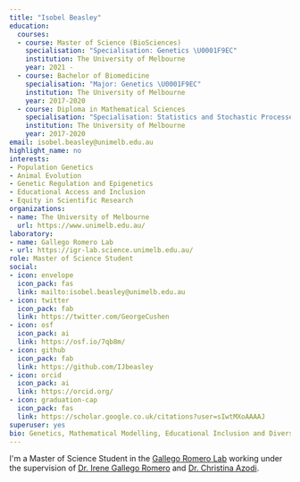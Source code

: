 ```yaml
---
title: "Isobel Beasley"
education:
  courses:
  - course: Master of Science (BioSciences)
    specialisation: "Specialisation: Genetics \U0001F9EC"
    institution: The University of Melbourne
    year: 2021 -
  - course: Bachelor of Biomedicine
    specialisation: "Major: Genetics \U0001F9EC"
    institution: The University of Melbourne
    year: 2017-2020
  - course: Diploma in Mathematical Sciences
    specialisation: "Specialisation: Statistics and Stochastic Processes \U0001F4CA "
    institution: The University of Melbourne
    year: 2017-2020
email: isobel.beasley@unimelb.edu.au
highlight_name: no
interests:
- Population Genetics
- Animal Evolution
- Genetic Regulation and Epigenetics
- Educational Access and Inclusion
- Equity in Scientific Research
organizations:
- name: The University of Melbourne
  url: https://www.unimelb.edu.au/
laboratory:
- name: Gallego Romero Lab
- url: https://igr-lab.science.unimelb.edu.au/
role: Master of Science Student
social:
- icon: envelope
  icon_pack: fas
  link: mailto:isobel.beasley@unimelb.edu.au
- icon: twitter
  icon_pack: fab
  link: https://twitter.com/GeorgeCushen
- icon: osf
  icon_pack: ai
  link: https://osf.io/7qb8m/
- icon: github
  icon_pack: fab
  link: https://github.com/IJbeasley
- icon: orcid
  icon_pack: ai
  link: https://orcid.org/
- icon: graduation-cap
  icon_pack: fas
  link: https://scholar.google.co.uk/citations?user=sIwtMXoAAAAJ
superuser: yes
bio: Genetics, Mathematical Modelling, Educational Inclusion and Diversity
---
```



I'm a Master of Science Student in the [Gallego Romero Lab](https://igr-lab.science.unimelb.edu.au/) working under the supervision of [Dr. Irene Gallego Romero](https://findanexpert.unimelb.edu.au/profile/806586-irene-gallego-romero) and [Dr. Christina Azodi](https://www.svi.edu.au/research_themes/research_staff/christina_azodi). 



